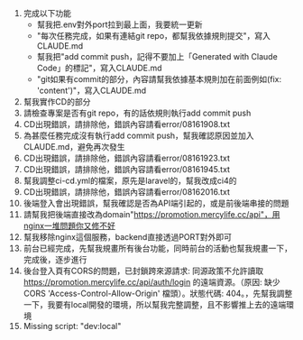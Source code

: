1. 完成以下功能
    - 幫我把.env對外port拉到最上面，我要統一更新
    - "每次任務完成，如果有連結git repo，都幫我依據規則提交"，寫入CLAUDE.md
    - 幫我把"add commit push，記得不要加上「Generated with Claude Code」的標記"，寫入CLAUDE.md
    - "git如果有commit的部分，內容請幫我依據基本規則加在前面例如(fix: 'content')"，寫入CLAUDE.md
2. 幫我實作CD的部分
3. 請檢查專案是否有git repo，有的話依規則執行add commit push
4. CD出現錯誤，請排除他，錯誤內容請看error/08161908.txt
5. 為甚麼任務完成沒有執行add commit push，幫我確認原因並加入CLAUDE.md，避免再次發生
6. CD出現錯誤，請排除他，錯誤內容請看error/08161923.txt
7. CD出現錯誤，請排除他，錯誤內容請看error/08161945.txt
8. 幫我調整ci-cd.yml的檔案，原先是laravel的，幫我改成ci4的
9. CD出現錯誤，請排除他，錯誤內容請看error/08162016.txt
10. 後端登入會出現錯誤，幫我確認是否為API端引起的，或是前後端串接的問題
11. 請幫我把後端直接改為domain"https://promotion.mercylife.cc/api"，用nginx一堆問題你又修不好
12. 幫我移除nginx這個服務，backend直接透過PORT對外即可
13. 前台已經完成，先幫我規畫所有後台功能，同時前台的活動也幫我規畫一下，完成後，逐步進行
14. 後台登入頁有CORS的問題，已封鎖跨來源請求: 同源政策不允許讀取 https://promotion.mercylife.cc/api/auth/login 的遠端資源。（原因: 缺少 CORS 'Access-Control-Allow-Origin' 檔頭）。狀態代碼: 404。，先幫我調整一下，我要有local開發的環境，所以幫我完整調整，且不影響推上去的遠端環境
15. Missing script: "dev:local"